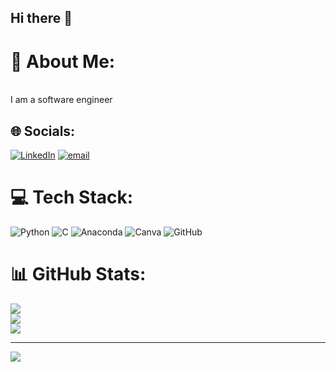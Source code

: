 ## Hi there 👋

# 💫 About Me:
<br>I  am a software engineer


## 🌐 Socials:
[![LinkedIn](https://img.shields.io/badge/LinkedIn-%230077B5.svg?logo=linkedin&logoColor=white)](https://linkedin.com/in/Chayashree) [![email](https://img.shields.io/badge/Email-D14836?logo=gmail&logoColor=white)](mailto:chayashreechaya83@gmail.com) 

# 💻 Tech Stack:
![Python](https://img.shields.io/badge/python-3670A0?style=flat&logo=python&logoColor=ffdd54) ![C](https://img.shields.io/badge/c-%2300599C.svg?style=flat&logo=c&logoColor=white) ![Anaconda](https://img.shields.io/badge/Anaconda-%2344A833.svg?style=flat&logo=anaconda&logoColor=white) ![Canva](https://img.shields.io/badge/Canva-%2300C4CC.svg?style=flat&logo=Canva&logoColor=white) ![GitHub](https://img.shields.io/badge/github-%23121011.svg?style=flat&logo=github&logoColor=white)
# 📊 GitHub Stats:
![](https://github-readme-stats.vercel.app/api?username=chayashree1&theme=default&hide_border=false&include_all_commits=true&count_private=true)<br/>
![](https://nirzak-streak-stats.vercel.app/?user=chayashree1&theme=default&hide_border=false)<br/>
![](https://github-readme-stats.vercel.app/api/top-langs/?username=chayashree1&theme=default&hide_border=false&include_all_commits=true&count_private=true&layout=compact)

---
[![](https://visitcount.itsvg.in/api?id=chayashree1&icon=0&color=0)](https://visitcount.itsvg.in)

